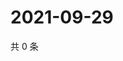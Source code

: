 # 2021-09-29

共 0 条

<!-- BEGIN -->
<!-- 最后更新时间 Wed Sep 29 2021 07:14:55 GMT+0800 (China Standard Time) -->

<!-- END -->
